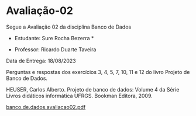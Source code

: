 # Avaliação-02

Segue a Avaliação 02 da disciplina Banco de Dados

* Estudante: Sure Rocha Bezerra *

* Professor: Ricardo Duarte Taveira

Data de Entrega: 18/08/2023

Perguntas e respostas dos exercícios 3, 4, 5, 7, 10, 11 e 12 do livro Projeto de Banco de Dados.

HEUSER, Carlos Alberto. Projeto de banco de dados: Volume 4 da Série Livros didáticos informática UFRGS. Bookman Editora, 2009.

[banco.de.dados.avaliacao02.pdf](https://github.com/surerocha/bd-p4-info/files/12377724/banco.de.dados.avaliacao02.pdf)
